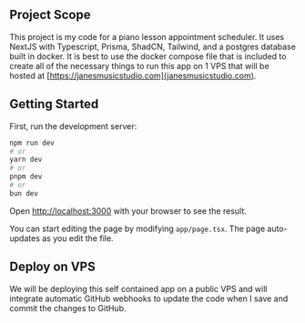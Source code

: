 ## Project Scope

This project is my code for a piano lesson appointment scheduler. It uses NextJS with Typescript, Prisma, ShadCN, Tailwind, and a postgres database built in docker. It is best to use the docker compose file that is included to create all of the necessary things to run this app on 1 VPS that will be hosted at [https://janesmusicstudio.com](janesmusicstudio.com).

## Getting Started

First, run the development server:

```bash
npm run dev
# or
yarn dev
# or
pnpm dev
# or
bun dev
```

Open [http://localhost:3000](http://localhost:3000) with your browser to see the result.

You can start editing the page by modifying `app/page.tsx`. The page auto-updates as you edit the file.

## Deploy on VPS

We will be deploying this self contained app on a public VPS and will integrate automatic GitHub webhooks to update the code when I save and commit the changes to GitHub. 
